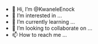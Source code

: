 - 👋 Hi, I’m @KwaneleEnock
- 👀 I’m interested in ...
- 🌱 I’m currently learning ...
- 💞️ I’m looking to collaborate on ...
- 📫 How to reach me ...

<!---
KwaneleEnock/KwaneleEnock is a ✨ special ✨ repository because its `README.md` (this file) appears on your GitHub profile.
You can click the Preview link to take a look at your changes.
--->
